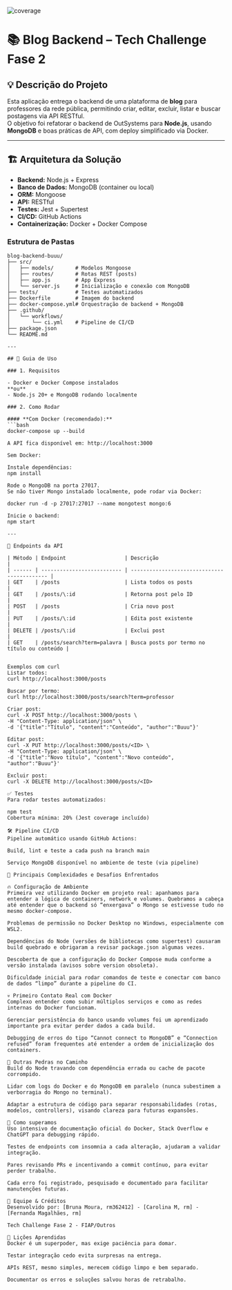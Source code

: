![coverage](https://img.shields.io/badge/coverage-86%25-brightgreen)

# 📚 Blog Backend – Tech Challenge Fase 2

## 💡 Descrição do Projeto

Esta aplicação entrega o backend de uma plataforma de **blog** para professores da rede pública, permitindo criar, editar, excluir, listar e buscar postagens via API RESTful.  
O objetivo foi refatorar o backend de OutSystems para **Node.js**, usando **MongoDB** e boas práticas de API, com deploy simplificado via Docker.

---

## 🏗️ Arquitetura da Solução

- **Backend:** Node.js + Express
- **Banco de Dados:** MongoDB (container ou local)
- **ORM:** Mongoose
- **API:** RESTful
- **Testes:** Jest + Supertest
- **CI/CD:** GitHub Actions
- **Containerização:** Docker + Docker Compose

### Estrutura de Pastas

```text
blog-backend-buuu/
├── src/
│   ├── models/       # Modelos Mongoose
│   ├── routes/       # Rotas REST (posts)
│   ├── app.js        # App Express
│   └── server.js     # Inicialização e conexão com MongoDB
├── tests/            # Testes automatizados
├── Dockerfile        # Imagem do backend
├── docker-compose.yml# Orquestração de backend + MongoDB
├── .github/
│   └── workflows/
│       └── ci.yml    # Pipeline de CI/CD
├── package.json
└── README.md

---

## 🚀 Guia de Uso

### 1. Requisitos

- Docker e Docker Compose instalados  
**ou**  
- Node.js 20+ e MongoDB rodando localmente

### 2. Como Rodar

#### **Com Docker (recomendado):**
```bash
docker-compose up --build

A API fica disponível em: http://localhost:3000

Sem Docker:

Instale dependências:
npm install

Rode o MongoDB na porta 27017.
Se não tiver Mongo instalado localmente, pode rodar via Docker:

docker run -d -p 27017:27017 --name mongotest mongo:6

Inicie o backend:
npm start

---

🔗 Endpoints da API

| Método | Endpoint                   | Descrição                                   |
| ------ | -------------------------- | ------------------------------------------- |
| GET    | /posts                     | Lista todos os posts                        |
| GET    | /posts/\:id                | Retorna post pelo ID                        |
| POST   | /posts                     | Cria novo post                              |
| PUT    | /posts/\:id                | Edita post existente                        |
| DELETE | /posts/\:id                | Exclui post                                 |
| GET    | /posts/search?term=palavra | Busca posts por termo no título ou conteúdo |


Exemplos com curl
Listar todos:
curl http://localhost:3000/posts

Buscar por termo:
curl http://localhost:3000/posts/search?term=professor

Criar post:
curl -X POST http://localhost:3000/posts \
-H "Content-Type: application/json" \
-d '{"title":"Título", "content":"Conteúdo", "author":"Buuu"}'

Editar post:
curl -X PUT http://localhost:3000/posts/<ID> \
-H "Content-Type: application/json" \
-d '{"title":"Novo título", "content":"Novo conteúdo", "author":"Buuu"}'

Excluir post:
curl -X DELETE http://localhost:3000/posts/<ID>

✅ Testes
Para rodar testes automatizados:

npm test
Cobertura mínima: 20% (Jest coverage incluído)

🛠️ Pipeline CI/CD
Pipeline automático usando GitHub Actions:

Build, lint e teste a cada push na branch main

Serviço MongoDB disponível no ambiente de teste (via pipeline)

🧩 Principais Complexidades e Desafios Enfrentados

🔥 Configuração de Ambiente
Primeira vez utilizando Docker em projeto real: apanhamos para entender a lógica de containers, network e volumes. Quebramos a cabeça até entender que o backend só “enxergava” o Mongo se estivesse tudo no mesmo docker-compose.

Problemas de permissão no Docker Desktop no Windows, especialmente com WSL2.

Dependências do Node (versões de bibliotecas como supertest) causaram build quebrado e obrigaram a revisar package.json algumas vezes.

Descoberta de que a configuração do Docker Compose muda conforme a versão instalada (avisos sobre version obsoleta).

Dificuldade inicial para rodar comandos de teste e conectar com banco de dados “limpo” durante a pipeline do CI.

💀 Primeiro Contato Real com Docker
Complexo entender como subir múltiplos serviços e como as redes internas do Docker funcionam.

Gerenciar persistência do banco usando volumes foi um aprendizado importante pra evitar perder dados a cada build.

Debugging de erros do tipo “Cannot connect to MongoDB” e “Connection refused” foram frequentes até entender a ordem de inicialização dos containers.

👀 Outras Pedras no Caminho
Build do Node travando com dependência errada ou cache de pacote corrompido.

Lidar com logs do Docker e do MongoDB em paralelo (nunca subestimem a verborragia do Mongo no terminal).

Adaptar a estrutura de código para separar responsabilidades (rotas, modelos, controllers), visando clareza para futuras expansões.

🦾 Como superamos
Uso intensivo de documentação oficial do Docker, Stack Overflow e ChatGPT para debugging rápido.

Testes de endpoints com insomnia a cada alteração, ajudaram a validar integração.

Pares revisando PRs e incentivando a commit contínuo, para evitar perder trabalho.

Cada erro foi registrado, pesquisado e documentado para facilitar manutenções futuras.

👥 Equipe & Créditos
Desenvolvido por: [Bruna Moura, rm362412] - [Carolina M, rm] - [Fernanda Magalhães, rm]

Tech Challenge Fase 2 - FIAP/Outros

🚀 Lições Aprendidas
Docker é um superpoder, mas exige paciência para domar.

Testar integração cedo evita surpresas na entrega.

APIs REST, mesmo simples, merecem código limpo e bem separado.

Documentar os erros e soluções salvou horas de retrabalho.